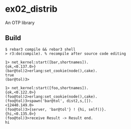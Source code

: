 ex02_distrib
=====

An OTP library

Build
-----

    $ rebar3 compile && rebar3 shell
	> r3:do(compile). % recompile after source code editing 
	
```
1> net_kernel:start([bar,shortnames]).
{ok,<0.137.0>}
(bar@tol)2>erlang:set_cookie(node(),cake).
true
(bar@tol)3>
```	

```
1> net_kernel:start([foo,shortnames]).
{ok,<0.122.0>}
(foo@tol)2>erlang:set_cookie(node(),cake).
(foo@tol)3>spawn('bar@tol', dist2,s,[]).
<12440.149.0>
(foo@tol)3>{server, 'bar@tol'} ! {hi, self()}.
{hi,<0.135.0>}
(foo@tol)3>receive Result -> Result end.
hi
```